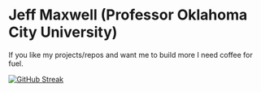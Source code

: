 # Jeff Maxwell (Professor Oklahoma City University)

If you like my projects/repos and want me to build more I need coffee for fuel.

[![GitHub Streak](https://github-readme-streak-stats.herokuapp.com?user=jeff-maxwell)](https://git.io/streak-stats)
